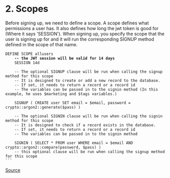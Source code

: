 # 2. Scopes

Before signing up, we need to define a scope. A scope defines what permissions a user has. It also defines how long the jwt token is good for (Where it says 'SESSION'). When signing up, you specify the scope that the user is signing up for and it will run the corresponding SIGNUP method defined in the scope of that name.

<pre><code>DEFINE SCOPE allusers
<strong>    -- the JWT session will be valid for 14 days
</strong>    SESSION 14d

    -- The optional SIGNUP clause will be run when calling the signup method for this scope
    -- It is designed to create or add a new record to the database.
    -- If set, it needs to return a record or a record id
    -- The variables can be passed in to the signin method (In this example, he uses $marketing and $tags variables.)

    SIGNUP ( CREATE user SET email = $email, password = crypto::argon2::generate($pass) )

    -- The optional SIGNIN clause will be run when calling the signin method for this scope
    -- It is designed to check if a record exists in the database.
    -- If set, it needs to return a record or a record id
    -- The variables can be passed in to the signin method

    SIGNIN ( SELECT * FROM user WHERE email = $email AND crypto::argon2::compare(password, $pass) )
    -- this optional clause will be run when calling the signup method for this scope
```</code></pre>

[Source](https://gist.github.com/koakh/fbbc37cde630bedcf57acfd4d6a6956b)
